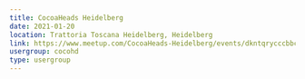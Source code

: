 ```yaml
---
title: CocoaHeads Heidelberg
date: 2021-01-20
location: Trattoria Toscana Heidelberg, Heidelberg
link: https://www.meetup.com/CocoaHeads-Heidelberg/events/dkntqrycccbbc/
usergroup: cocohd
type: usergroup
---
```

